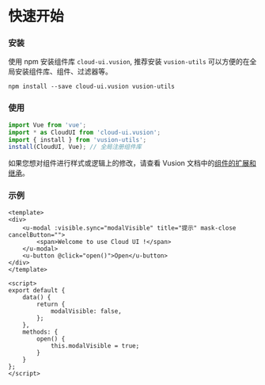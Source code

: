 # 快速开始

### 安装

使用 npm 安装组件库 `cloud-ui.vusion`, 推荐安装 `vusion-utils` 可以方便的在全局安装组件库、组件、过滤器等。

``` shell
npm install --save cloud-ui.vusion vusion-utils
```

### 使用

``` javascript
import Vue from 'vue';
import * as CloudUI from 'cloud-ui.vusion';
import { install } from 'vusion-utils';
install(CloudUI, Vue); // 全局注册组件库
```

如果您想对组件进行样式或逻辑上的修改，请查看 Vusion 文档中的[组件的扩展和继承](https://vusion.github.io/guides/components)。

### 示例

```vue
<template>
<div>
    <u-modal :visible.sync="modalVisible" title="提示" mask-close cancelButton="">
        <span>Welcome to use Cloud UI !</span>
    </u-modal>
    <u-button @click="open()">Open</u-button>
</div>
</template>

<script>
export default {
    data() {
        return {
            modalVisible: false,
        };
    },
    methods: {
        open() {
            this.modalVisible = true;
        }
    }
};
</script>

```
